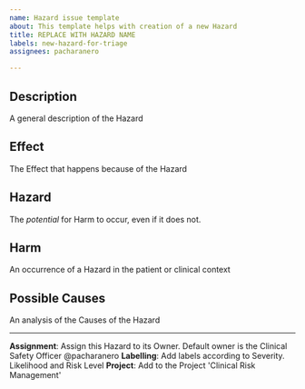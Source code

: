 ```yaml
---
name: Hazard issue template
about: This template helps with creation of a new Hazard
title: REPLACE WITH HAZARD NAME
labels: new-hazard-for-triage
assignees: pacharanero

---
```


## Description
A general description of the Hazard

## Effect
The Effect that happens because of the Hazard

## Hazard
The *potential* for Harm to occur, even if it does not.

## Harm
An occurrence of a Hazard in the patient or clinical context

## Possible Causes
An analysis of the Causes of the Hazard

-----
**Assignment**: Assign this Hazard to its Owner. Default owner is the Clinical Safety Officer @pacharanero
**Labelling**: Add labels according to Severity. Likelihood and Risk Level 
**Project**: Add to the Project 'Clinical Risk Management'
